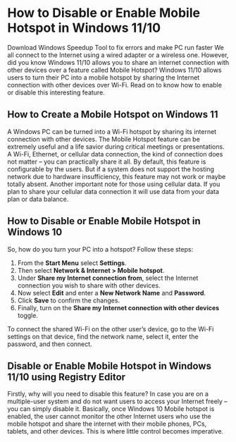 # How to Disable or Enable Mobile Hotspot in Windows 11/10
Download Windows Speedup Tool to fix errors and make PC run faster
We all connect to the Internet using a wired adapter or a wireless one. However, did you know Windows 11/10 allows you to share an internet connection with other devices over a feature called Mobile Hotspot? Windows 11/10 allows users to turn their PC into a mobile hotspot by sharing the Internet connection with other devices over Wi-Fi. Read on to know how to enable or disable this interesting feature.

## How to Create a Mobile Hotspot on Windows 11

A Windows PC can be turned into a Wi-Fi hotspot by sharing its internet connection with other devices. The Mobile Hotspot feature can be extremely useful and a life savior during critical meetings or presentations. A Wi-Fi, Ethernet, or cellular data connection, the kind of connection does not matter – you can practically share it all.
By default, this feature is configurable by the users. But if a system does not support the hosting network due to hardware insufficiency, this feature may not work or maybe totally absent. Another important note for those using cellular data. If you plan to share your cellular data connection it will use data from your data plan or data balance.

## How to Disable or Enable Mobile Hotspot in Windows 10

So, how do you turn your PC into a hotspot? Follow these steps:

1. From the **Start Menu** select **Settings**.
2. Then select **Network & Internet > Mobile hotspot**.
3. Under **Share my Internet connection from**, select the Internet connection you wish to share with other devices.
4. Now select **Edit** and enter a **New Network Name** and **Password**.
5. Click **Save** to confirm the changes.
6. Finally, turn on the **Share my Internet connection with other devices** toggle.

To connect the shared Wi-Fi on the other user’s device, go to the Wi-Fi settings on that device, find the network name, select it, enter the password, and then connect.

## Disable or Enable Mobile Hotspot in Windows 11/10 using Registry Editor
Firstly, why will you need to disable this feature? In case you are on a multiple-user system and do not want users to access your Internet freely – you can simply disable it. Basically, once Windows 10 Mobile hotspot is enabled, the user cannot monitor the other Internet users who use the mobile hotspot and share the internet with their mobile phones, PCs, tablets, and other devices. This is where little control becomes imperative.
